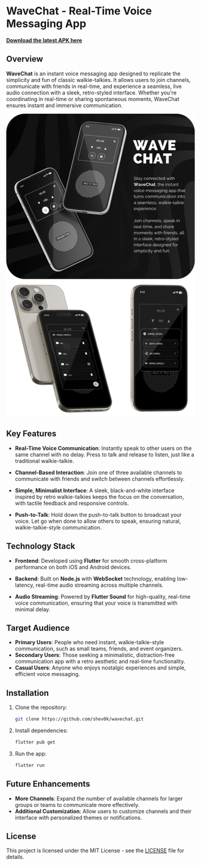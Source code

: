 # WaveChat - Real-Time Voice Messaging App

[**Download the latest APK here**](https://github.com/shev0k/wavechat/releases)

## Overview

**WaveChat** is an instant voice messaging app designed to replicate the simplicity and fun of classic walkie-talkies. It allows users to join channels, communicate with friends in real-time, and experience a seamless, live audio connection with a sleek, retro-styled interface. Whether you're coordinating in real-time or sharing spontaneous moments, WaveChat ensures instant and immersive communication.

![WaveChat App Preview](https://raw.githubusercontent.com/shev0k/wavechat/refs/heads/main/images/WaveChat.png)
![WaveChat App Preview](https://raw.githubusercontent.com/shev0k/wavechat/refs/heads/Features/images/WaveChat2.png)

## Key Features

- **Real-Time Voice Communication**: Instantly speak to other users on the same channel with no delay. Press to talk and release to listen, just like a traditional walkie-talkie.
  
- **Channel-Based Interaction**: Join one of three available channels to communicate with friends and switch between channels effortlessly.

- **Simple, Minimalist Interface**: A sleek, black-and-white interface inspired by retro walkie-talkies keeps the focus on the conversation, with tactile feedback and responsive controls.

- **Push-to-Talk**: Hold down the push-to-talk button to broadcast your voice. Let go when done to allow others to speak, ensuring natural, walkie-talkie-style communication.

## Technology Stack

- **Frontend**: Developed using **Flutter** for smooth cross-platform performance on both iOS and Android devices.
  
- **Backend**: Built on **Node.js** with **WebSocket** technology, enabling low-latency, real-time audio streaming across multiple channels.

- **Audio Streaming**: Powered by **Flutter Sound** for high-quality, real-time voice communication, ensuring that your voice is transmitted with minimal delay.

## Target Audience

- **Primary Users**: People who need instant, walkie-talkie-style communication, such as small teams, friends, and event organizers.
- **Secondary Users**: Those seeking a minimalistic, distraction-free communication app with a retro aesthetic and real-time functionality.
- **Casual Users**: Anyone who enjoys nostalgic experiences and simple, efficient voice messaging.

## Installation

1. Clone the repository:
   ```bash
   git clone https://github.com/shev0k/wavechat.git
   ```

2. Install dependencies:
   ```bash
   flutter pub get
   ```

3. Run the app:
   ```bash
   flutter run
   ```

## Future Enhancements

- **More Channels**: Expand the number of available channels for larger groups or teams to communicate more effectively.
- **Additional Customization**: Allow users to customize channels and their interface with personalized themes or notifications.

## License

This project is licensed under the MIT License - see the [LICENSE](LICENSE) file for details.
